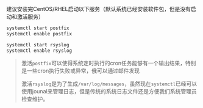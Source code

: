 建议安装完CentOS/RHEL启动以下服务（默认系统已经安装软件包，但是没有启动和激活服务）

```bash
systemctl start postfix
systemctl enable postfix

systemctl start rsyslog
systemctl enable rsyslog
```

> 激活`postfix`可以使得系统定时执行的cron任务能够有一个输出结果，特别是一些cron执行失败或异常，俄可以通过邮件发现
>
> 激活`rsyslog`是为了生成`/var/log/messages`，虽然现在`systemctl`已经可以使用jounal来管理日志，但是传统的系统日志文件还是方便我们系统管理员检查维护。